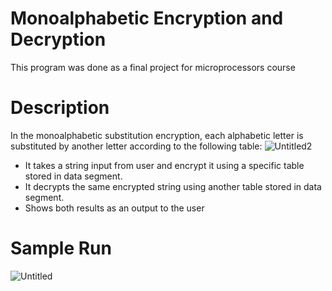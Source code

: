 # Monoalphabetic Encryption and Decryption
This program was done as a final project for microprocessors course 
# Description 
In the monoalphabetic substitution encryption, each alphabetic letter is substituted by another
letter according to the following table:
![Untitled2](https://user-images.githubusercontent.com/81472165/120890015-7cbd1c00-c600-11eb-8d7e-f301c0592e23.png)
- It takes a string input from user and encrypt it using a specific table stored in data segment.
- It decrypts the same encrypted string using another table stored in data segment.
- Shows both results as an output to the user
# Sample Run
![Untitled](https://user-images.githubusercontent.com/81472165/120942567-28ae5680-c72a-11eb-8764-4234f1327ada.png)


